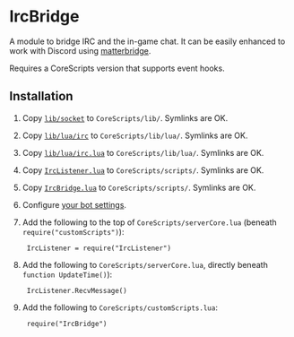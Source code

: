 # IrcBridge

A module to bridge IRC and the in-game chat. It can be easily enhanced to work with Discord using [matterbridge](https://github.com/42wim/matterbridge).

Requires a CoreScripts version that supports event hooks.

## Installation

1. Copy [`lib/socket`](lib/socket) to `CoreScripts/lib/`.  Symlinks are OK.

1. Copy [`lib/lua/irc`](lib/lua/irc) to `CoreScripts/lib/lua/`.  Symlinks are OK.

1. Copy [`lib/lua/irc.lua`](lib/lua/irc.lua) to `CoreScripts/lib/lua/`.  Symlinks are OK.

1. Copy [`IrcListener.lua`](IrcListener.lua) to `CoreScripts/scripts/`.  Symlinks are OK.

1. Copy [`IrcBridge.lua`](IrcBridge.lua) to `CoreScripts/scripts/`.  Symlinks are OK.

1. Configure [your bot settings](IrcBridge/IrcBridge.lua#L11-L15).

1. Add the following to the top of `CoreScripts/serverCore.lua` (beneath `require("customScripts")`):

        IrcListener = require("IrcListener")

1. Add the following to `CoreScripts/serverCore.lua`, directly beneath `function UpdateTime()`):

        IrcListener.RecvMessage()

1. Add the following to `CoreScripts/customScripts.lua`:

        require("IrcBridge")

